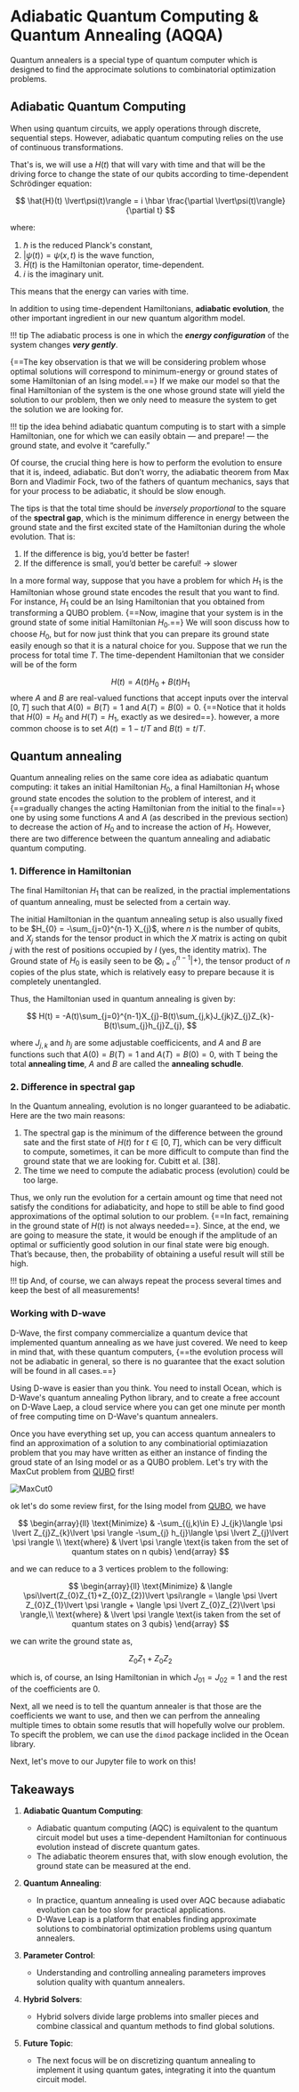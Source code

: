 # Adiabatic Quantum Computing & Quantum Annealing (AQQA)
Quantum annealers is a special type of quantum computer which is designed to find the approcimate solutions to combinatorial optimization problems.

## Adiabatic Quantum Computing

When using quantum circuits, we apply operations through discrete, sequential steps. However, adiabatic quantum computing relies on the use of continuous transformations.

That's is, we will use a $H(t)$ that will vary with time and that will be the driving force to change the state of our qubits according to time-dependent Schrödinger equation:

$$
\hat{H}(t) \lvert\psi(t)\rangle = i \hbar \frac{\partial \lvert\psi(t)\rangle}{\partial t}
$$

where:

1. $\hbar$ is the reduced Planck's constant,
2. $\lvert\psi(t)\rangle = \psi(x,t)$ is the wave function,
3. $\hat{H}(t)$ is the Hamiltonian operator, time-dependent.
4. $i$ is the imaginary unit.

This means that the energy can varies with time.

In addition to using time-dependent Hamiltonians, **adiabatic evolution**, the other important ingredient in our new quantum algorithm model. 

!!! tip
    The adiabatic process is one in which the ***energy configuration*** of the system changes ***very gently***.

{==The key observation is that we will be considering problem whose optimal solutions will correspond to minimum-energy or ground states of some Hamiltonian of an Ising model.==} If we make our model so that the final Hamiltonian of the system is the one whose ground state will yield the solution to our problem, then we only need to measure the system to get the solution we are looking for.


!!! tip
    the idea behind adiabatic quantum computing is to start with a simple Hamiltonian, one for which we can easily obtain — and prepare! — the ground state, and evolve it “carefully.”

Of course, the crucial thing here is how to perform the evolution to ensure that it is, indeed,
adiabatic. But don’t worry, the adiabatic theorem from Max Born and Vladimir Fock, two of the fathers of quantum mechanics, says that for your process to be adiabatic, it should be slow enough.

The tips is that the total time should be *inversely proportional* to the square of the **spectral gap**, which is the minimum difference in energy between the ground state and the first excited state of the Hamiltonian during the whole evolution. That is:

1. If the difference is big, you’d better be faster!
2. If the difference is small, you’d better be careful! -> slower

In a more formal way, suppose that you have a problem for which $H_1$ is the Hamiltonian whose ground state encodes the result that you want to find. For instance, $H_1$ could be an Ising Hamiltonian that you obtained from transforming a QUBO problem. {==Now, imagine that your system is in the ground state of some initial Hamiltonian $H_0$.==} We will soon discuss how to choose $H_0$, but for now just think that you can prepare its ground state easily enough so that it is a natural choice for you. Suppose that we run the process for total time $T$. The time-dependent Hamiltonian that we consider will be of the form 

$$
H(t) = A(t)H_{0} + B(t)H_{1}
$$
where $A$ and $B$ are real-valued functions that accept inputs over the interval $[0, T]$ such that $A(0) = B(T) = 1$ and $A(T) = B(0) = 0$. {==Notice that it holds that $H(0) = H_{0}$ and $H(T) = H_{1}$, exactly as we desired==}. however, a more common choose is to set $A(t) = 1-t/T$ and $B(t) = t/T$. 

## Quantum annealing
Quantum annealing relies on the same core idea as adiabatic quantum computing: it takes an initial Hamiltonian $H_0$, a final Hamiltonian $H_1$ whose ground state encodes the solution to the problem of interest, and it {==gradually changes the acting Hamiltonian from the initial to the final==} one by using some functions $A$ and $A$ (as described in the previous section) to decrease the action of $H_0$ and to increase the action of $H_1$. However, there are two difference between the quantum annealing and adiabatic quantum computing.

### 1. Difference in Hamiltonian
The final Hamiltonian $H_1$ that can be realized, in the practial implementations of quantum annealing, must be selected from a certain way. 

The initial Hamiltonian in the quantum annealing setup is also usually fixed to be $H_{0} = -\sum_{j=0}^{n-1} X_{j}$, where $n$ is the number of qubits, and $X_{j}$ stands for the tensor product in which the $X$ matrix is acting on qubit $j$ with the rest of positions occupied by $I$ (yes, the identity matrix). The Ground state of $H_{0}$ is easily seen to be $\bigotimes_{i=0}^{n-1} \lvert+\rangle$, the tensor product of $n$ copies of the plus state, which is relatively easy to prepare because it is completely unentangled. 

Thus, the Hamiltonian used in quantum annealing is given by:

$$
H(t) = -A(t)\sum_{j=0}^{n-1}X_{j}-B(t)\sum_{j,k}J_{jk}Z_{j}Z_{k}-B(t)\sum_{j}h_{j}Z_{j},
$$

where $J_{j,k}$ and $h_{j}$ are some adjustable coefficicents, and $A$ and $B$ are functions such that $A(0) = B(T) = 1$ and $A(T) = B(0) = 0$, with T being the total **annealing time**, $A$ and $B$ are called the **annealing schudle**.

### 2. Difference in spectral gap
In the Quantum annealing, evolution is no longer guaranteed to be adiabatic. Here are the two main reasons:

1. The spectral gap is the minimum of the difference between the ground sate and the first state of $H(t)$ for $t\in[0,T]$, which can be very difficult to compute, sometimes, it can be more difficult to compute than find the ground state that we are looking for. Cubitt et al. [38].
2. The time we need to compute the adiabatic process (evolution) could be too large.

Thus, we only run the evolution for a certain amount og time that need not satisfy the conditions for adiabaticity, and hope to still be able to find good approximations of the optimal solution to our problem. {==In fact, remaining in the ground state of $H(t)$  is not always needed==}. Since, at the end, we are going to measure the state, it would be enough if the amplitude of an optimal or sufficiently good solution in our final state were big enough. That’s because, then, the probability of obtaining a useful result will still be high.

!!! tip
    And, of course, we can always repeat the process several times and keep the best of all measurements!

### Working with D-wave
D-Wave, the first company commercialize a quantum device that implemented quantum annealing as we have just covered. We need to keep in mind that, with these quantum computers, {==the evolution process will not be adiabatic in general, so there is no guarantee that the exact solution will be found in all cases.==}

Using D-wave is easier than you think. You need to install Ocean, which is D-Wave's quantum annealing Python library, and to create a free account on D-Wave Laep, a cloud service where you can get one minute per month of free computing time on D-Wave's quantum annealers. 

Once you have everything set up, you can access quantum annealers to find an approximation of a solution to any combinatiorial optimiazation problem that you may have written as either an instance of finding the groud state of an Ising model or as a QUBO problem. Let's try with the MaxCut problem from [QUBO](../QuantumOpt/QUBO.md) first! 

![MaxCut0](../QuantumOpt/images/MaxCut0.png)

ok let's do some review first, for the Ising model from [QUBO](../QuantumOpt/QUBO.md), we have

$$
\begin{array}{ll}
\text{Minimize} & -\sum_{(j,k)\in E} J_{jk}\langle \psi \lvert Z_{j}Z_{k}\lvert \psi \rangle -\sum_{j} h_{j}\langle \psi \lvert Z_{j}\lvert \psi \rangle \\
\text{where} & \lvert \psi \rangle \text{is taken from the set of quantum states on n qubis}
\end{array}
$$

and we can reduce to a 3 vertices problem to the following:

$$
\begin{array}{ll}
\text{Minimize} & \langle \psi\lvert(Z_{0}Z_{1}+Z_{0}Z_{2})\lvert \psi\rangle = \langle \psi \lvert Z_{0}Z_{1}\lvert \psi \rangle + \langle \psi \lvert Z_{0}Z_{2}\lvert \psi \rangle,\\
\text{where} & \lvert \psi \rangle \text{is taken from the set of quantum states on 3 qubis}
\end{array}
$$

we can write the ground state as,

$$
Z_{0}Z_{1} + Z_{0}Z_{2}
$$

which is, of course, an Ising Hamiltonian in which $J_{01} = J_{02} = 1$ and the rest of the coefficients are $0$.

Next, all we need is to tell the quantum annealer is that those are the coefficients we want to use, and then we can perfrom the annealing multiple times to obtain some resutls that will hopefully wolve our problem. To specift the problem, we can use the `dimod` package inclided in the Ocean library.

Next, let's move to our Jupyter file to work on this!


## Takeaways
1. **Adiabatic Quantum Computing**:
   - Adiabatic quantum computing (AQC) is equivalent to the quantum circuit model but uses a time-dependent Hamiltonian for continuous evolution instead of discrete quantum gates.
   - The adiabatic theorem ensures that, with slow enough evolution, the ground state can be measured at the end.

2. **Quantum Annealing**:
   - In practice, quantum annealing is used over AQC because adiabatic evolution can be too slow for practical applications.
   - D-Wave Leap is a platform that enables finding approximate solutions to combinatorial optimization problems using quantum annealers.

3. **Parameter Control**:
   - Understanding and controlling annealing parameters improves solution quality with quantum annealers.

4. **Hybrid Solvers**:
   - Hybrid solvers divide large problems into smaller pieces and combine classical and quantum methods to find global solutions.

5. **Future Topic**:
   - The next focus will be on discretizing quantum annealing to implement it using quantum gates, integrating it into the quantum circuit model.